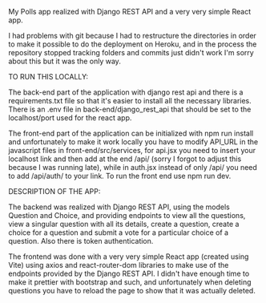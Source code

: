 My Polls app realized with Django REST API and a very very simple React app. 

I had problems with git because I had to restructure the directories in order to make it possible to do the deployment on Heroku, and in the process the repository stopped tracking folders and commits just didn't work
I'm sorry about this but it was the only way.

TO RUN THIS LOCALLY:

The back-end part of the application with django rest api and there is a requirements.txt file so that it's easier to install all the necessary libraries. There is an .env file in back-end/django_rest_api
that should be set to the localhost/port used for the react app.

The front-end part of the application can be initialized with npm run install and unfortunately to make it work locally you have to modify API_URL in the javascript files in front-end/src/services,
for api.jsx you need to insert your localhost link and then add at the end /api/ (sorry I forgot to adjust this because I was running late), while in auth.jsx instead of only /api/ you need to add /api/auth/ 
to your link. To run the front end use npm run dev.

DESCRIPTION OF THE APP:

The backend was realized with Django REST API, using the models Question and Choice, and providing endpoints to view all the questions, view a singular question with all its details, create a question,
create a choice for a question and submit a vote for a particular choice of a question. Also there is token authentication.

The frontend was done with a very very simple React app (created using Vite) using axios and react-router-dom libraries to make use of the endpoints provided by the Django REST API. I didn't have enough time to make it prettier
with bootstrap and such, and unfortunately when deleting questions you have to reload the page to show that it was actually deleted. 
